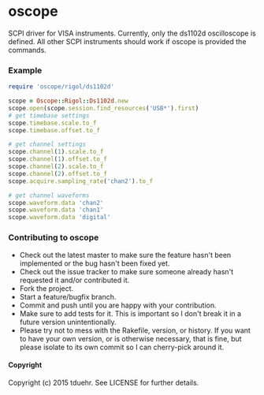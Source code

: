 oscope
======

SCPI driver for VISA instruments. Currently, only the ds1102d oscilloscope is defined. All other SCPI instruments should work if oscope is provided the commands.

### Example

```ruby
require 'oscope/rigol/ds1102d'

scope = Oscope::Rigol::Ds1102d.new
scope.open(scope.session.find_resources('USB*').first)
# get timebase settings
scope.timebase.scale.to_f
scope.timebase.offset.to_f

# get channel settings
scope.channel(1).scale.to_f
scope.channel(1).offset.to_f
scope.channel(2).scale.to_f
scope.channel(2).offset.to_f
scope.acquire.sampling_rate('chan2').to_f

# get channel waveforms
scope.waveform.data 'chan2'
scope.waveform.data 'chan1'
scope.waveform.data 'digital'
```

### Contributing to oscope


* Check out the latest master to make sure the feature hasn't been implemented or the bug hasn't been fixed yet.
* Check out the issue tracker to make sure someone already hasn't requested it and/or contributed it.
* Fork the project.
* Start a feature/bugfix branch.
* Commit and push until you are happy with your contribution.
* Make sure to add tests for it. This is important so I don't break it in a future version unintentionally.
* Please try not to mess with the Rakefile, version, or history. If you want to have your own version, or is otherwise necessary, that is fine, but please isolate to its own commit so I can cherry-pick around it.

#### Copyright

Copyright (c) 2015 tduehr. See LICENSE for
further details.

